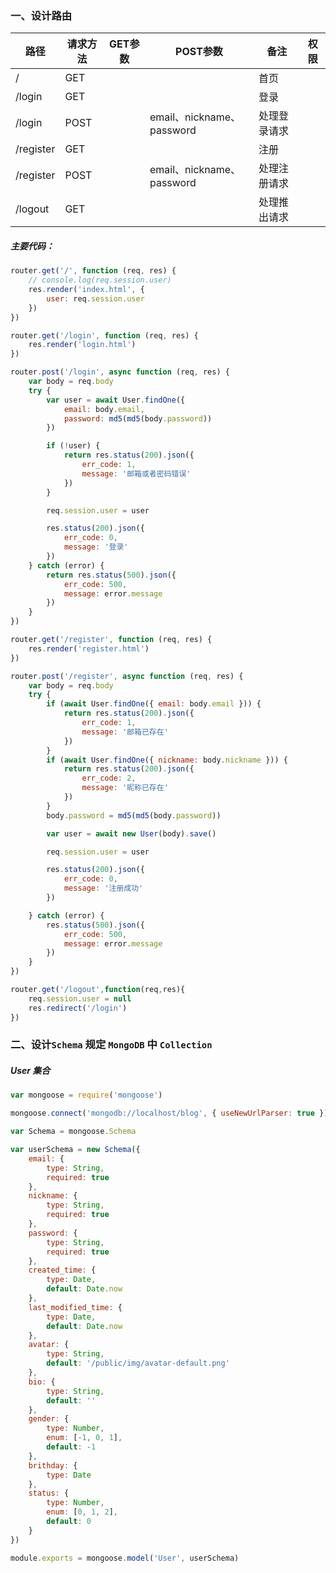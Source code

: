 ### 一、设计路由

| 路径      | 请求方法 | GET参数 | POST参数                  | 备注         | 权限 |
| --------- | -------- | ------- | ------------------------- | ------------ | ---- |
| /         | GET      |         |                           | 首页         |      |
| /login    | GET      |         |                           | 登录         |      |
| /login    | POST     |         | email、nickname、password | 处理登录请求 |      |
| /register | GET      |         |                           | 注册         |      |
| /register | POST     |         | email、nickname、password | 处理注册请求 |      |
| /logout   | GET      |         |                           | 处理推出请求 |      |

##### 主要代码：

````javascript
router.get('/', function (req, res) {
    // console.log(req.session.user)
    res.render('index.html', {
        user: req.session.user
    })
})

router.get('/login', function (req, res) {
    res.render('login.html')
})

router.post('/login', async function (req, res) {
    var body = req.body
    try {
        var user = await User.findOne({
            email: body.email,
            password: md5(md5(body.password))
        })

        if (!user) {
            return res.status(200).json({
                err_code: 1,
                message: '邮箱或者密码错误'
            })
        }

        req.session.user = user

        res.status(200).json({
            err_code: 0,
            message: '登录'
        })
    } catch (error) {
        return res.status(500).json({
            err_code: 500,
            message: error.message
        })
    }
})

router.get('/register', function (req, res) {
    res.render('register.html')
})

router.post('/register', async function (req, res) {
    var body = req.body
    try {
        if (await User.findOne({ email: body.email })) {
            return res.status(200).json({
                err_code: 1,
                message: '邮箱已存在'
            })
        }
        if (await User.findOne({ nickname: body.nickname })) {
            return res.status(200).json({
                err_code: 2,
                message: '昵称已存在'
            })
        }
        body.password = md5(md5(body.password))

        var user = await new User(body).save()

        req.session.user = user

        res.status(200).json({
            err_code: 0,
            message: '注册成功'
        })

    } catch (error) {
        res.status(500).json({
            err_code: 500,
            message: error.message
        })
    }
})

router.get('/logout',function(req,res){
    req.session.user = null
    res.redirect('/login')
})
````

### 二、设计```Schema``` 规定 ```MongoDB``` 中 ```Collection```

##### User 集合

````javascript
var mongoose = require('mongoose')

mongoose.connect('mongodb://localhost/blog', { useNewUrlParser: true });

var Schema = mongoose.Schema

var userSchema = new Schema({
    email: {
        type: String,
        required: true
    },
    nickname: {
        type: String,
        required: true
    },
    password: {
        type: String,
        required: true
    },
    created_time: {
        type: Date,
        default: Date.now
    },
    last_modified_time: {
        type: Date,
        default: Date.now
    },
    avatar: {
        type: String,
        default: '/public/img/avatar-default.png'
    },
    bio: {
        type: String,
        default: ''
    },
    gender: {
        type: Number,
        enum: [-1, 0, 1],
        default: -1
    },
    brithday: {
        type: Date
    },
    status: {
        type: Number,
        enum: [0, 1, 2],
        default: 0
    }
})

module.exports = mongoose.model('User', userSchema)
````

### 

